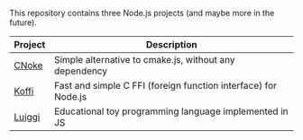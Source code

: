 This repository contains three Node.js projects (and maybe more in the future).

Project                                                       | Description
--------------------------------------------------------------|-------------------------------------------------------------
[CNoke](https://github.com/Koromix/luigi/tree/master/cnoke)   | Simple alternative to cmake.js, without any dependency
[Koffi](https://github.com/Koromix/luigi/tree/master/koffi)   | Fast and simple C FFI (foreign function interface) for Node.js
[Luiggi](https://github.com/Koromix/luigi/tree/master/luiggi) | Educational toy programming language implemented in JS
